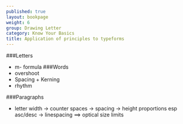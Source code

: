 ```yaml
---
published: true
layout: bookpage
weight: 6
group: Drawing Letter
category: Know Your Basics
title: Application of principles to typeforms
---
```


###Letters
- m- formula
###Words
- overshoot
- Spacing + Kerning
- rhythm

###Paragraphs
- letter width -> counter spaces -> spacing -> height proportions esp asc/desc -> linespacing ==> optical size limits
